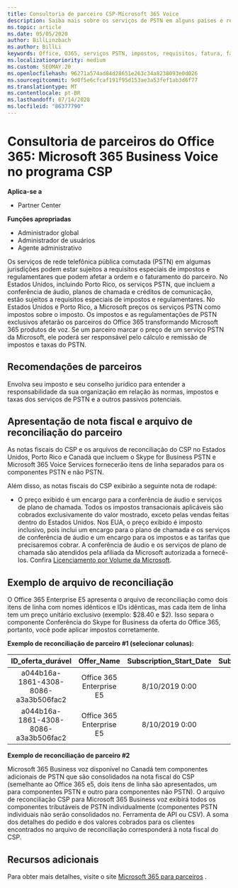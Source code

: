 ```yaml
---
title: Consultoria de parceiro CSP-Microsoft 365 Voice
description: Saiba mais sobre os serviços de PSTN em alguns países e requisitos especiais ou de regulamentação que podem se aplicar e impactar a ordem e o faturamento dos parceiros.
ms.topic: article
ms.date: 05/05/2020
author: BillLinzbach
ms.author: BillLi
keywords: Office, O365, serviços PSTN, impostos, requisitos, fatura, faturamento
ms.localizationpriority: medium
ms.custom: SEOMAY.20
ms.openlocfilehash: 96271a574ad84d28651e263c34a8238093e0d026
ms.sourcegitcommit: 9d0f5e6cfcaf191f95d153ae3a53fef1ab3d6f77
ms.translationtype: MT
ms.contentlocale: pt-BR
ms.lasthandoff: 07/14/2020
ms.locfileid: "86377790"
---
```

# <a name="office-365-partner-advisory-microsoft-365-business-voice-in-the-csp-program"></a>Consultoria de parceiros do Office 365: Microsoft 365 Business Voice no programa CSP

**Aplica-se a**

- Partner Center  

**Funções apropriadas**
-    Administrador global
-    Administrador de usuários
-    Agente administrativo

Os serviços de rede telefônica pública comutada (PSTN) em algumas jurisdições podem estar sujeitos a requisitos especiais de impostos e regulamentares que podem afetar a ordem e o faturamento do parceiro. No Estados Unidos, incluindo Porto Rico, os serviços PSTN, que incluem a conferência de áudio, planos de chamada e créditos de comunicação, estão sujeitos a requisitos especiais de impostos e regulamentares. No Estados Unidos e Porto Rico, a Microsoft preços os serviços PSTN como impostos sobre o imposto.  Os impostos e as regulamentações de PSTN exclusivos afetarão os parceiros do Office 365 transformando Microsoft 365 produtos de voz.  Se um parceiro marcar o preço de um serviço PSTN da Microsoft, ele poderá ser responsável pelo cálculo e remissão de impostos e taxas do PSTN.

## <a name="partner-recommendations"></a>Recomendações de parceiros

Envolva seu imposto e seu conselho jurídico para entender a responsabilidade da sua organização em relação às normas, impostos e taxas dos serviços de PSTN e a outros passivos potenciais.

## <a name="invoice-presentation-and-partner-reconciliation-file"></a>Apresentação de nota fiscal e arquivo de reconciliação do parceiro

As notas fiscais do CSP e os arquivos de reconciliação do CSP no Estados Unidos, Porto Rico e Canadá que incluem o Skype for Business PSTN e Microsoft 365 Voice Services fornecerão itens de linha separados para os componentes PSTN e não PSTN.

Além disso, as notas fiscais do CSP exibirão a seguinte nota de rodapé:

* O preço exibido é um encargo para a conferência de áudio e serviços de plano de chamada.  Todos os impostos transacionais aplicáveis são cobrados exclusivamente do valor mostrado, exceto pelas vendas feitas dentro do Estados Unidos.  Nos EUA, o preço exibido é imposto inclusivo, pois inclui um encargo para o plano de chamada e os serviços de conferência de áudio e um encargo para os impostos e as tarifas que precisaremos cobrar.  A conferência de áudio e os serviços de plano de chamada são atendidos pela afiliada da Microsoft autorizada a fornecê-los.  Confira [Licenciamento por Volume da Microsoft](https://go.microsoft.com/fwlink/?LinkId=690247).

## <a name="reconciliation-file-example"></a>Exemplo de arquivo de reconciliação

O Office 365 Enterprise E5 apresenta o arquivo de reconciliação como dois itens de linha com nomes idênticos e IDs idênticas, mas cada item de linha tem um preço unitário exclusivo (exemplo: $28.40 e $2). Isso separa o componente Conferência do Skype for Business da oferta do Office 365, portanto, você pode aplicar impostos corretamente.

**Exemplo de reconciliação de parceiro #1 (selecionar colunas):**

|**ID_oferta_durável**|**Offer_Name**|**Subscription_Start_Date**|**Subscription_End_Date**|**Charge_Start_Date**|**Charge_End_Date**|**Charge_Type**|**Unit_Price**|
|:----:|:----:|:----:|:----:|:----:|:----:|:----:|:----:|
|a044b16a-1861-4308-8086-a3a3b506fac2   |Office 365 Enterprise E5   |8/10/2019 0:00   |8/11/2019 0:00   |8/11/2019 0:00|9/10/2019 0:00   |Taxa do Ciclo   |28,40   |
|a044b16a-1861-4308-8086-a3a3b506fac2   |Office 365 Enterprise E5   |8/10/2019 0:00   |8/11/2019 0:00   |8/11/2019 0:00   |9/10/2019 0:00   |Taxa do Ciclo   |2,00   |

**Exemplo de reconciliação de parceiro #2**

Microsoft 365 Business voz disponível no Canadá tem componentes adicionais de PSTN que são consolidados na nota fiscal do CSP (semelhante ao Office 365 e5, dois itens de linha são apresentados, um para componentes PSTN e outro para componentes não PSTN).  O arquivo de reconciliação CSP para Microsoft 365 Business voz exibirá todos os componentes tributáveis de PSTN individualmente (componentes PSTN individuais não serão consolidados no. Ferramenta de API ou CSV).  A soma dos detalhes do pedido e dos valores cobrados para os clientes encontrados no arquivo de reconciliação corresponderá à nota fiscal do CSP.

## <a name="additional-resources"></a>Recursos adicionais
Para obter mais detalhes, visite o site [Microsoft 365 para parceiros](https://www.microsoft.com/microsoft-365/partners/) .

